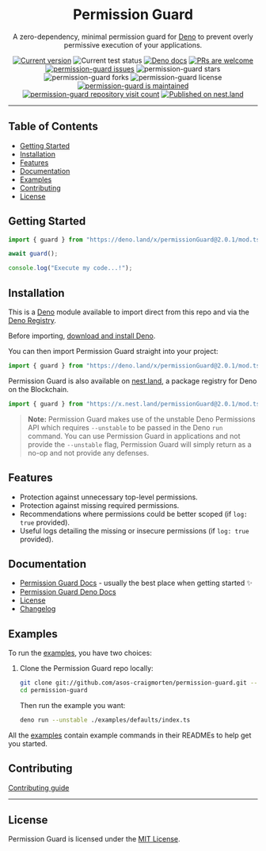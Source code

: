 <p align="center">
  <h1 align="center">Permission Guard</h1>
</p>
<p align="center">
A zero-dependency, minimal permission guard for <a href="https://deno.land/">Deno</a> to prevent overly permissive execution of your applications.</p>
<p align="center">
   <a href="https://github.com/asos-craigmorten/permission-guard/tags/"><img src="https://img.shields.io/github/tag/asos-craigmorten/permission-guard" alt="Current version" /></a>
   <img src="https://github.com/asos-craigmorten/permission-guard/workflows/Test/badge.svg" alt="Current test status" />
   <a href="https://doc.deno.land/https/deno.land/x/permission-guard/mod.ts"><img src="https://doc.deno.land/badge.svg" alt="Deno docs" /></a>
   <a href="http://makeapullrequest.com"><img src="https://img.shields.io/badge/PRs-welcome-brightgreen.svg" alt="PRs are welcome" /></a>
   <a href="https://github.com/asos-craigmorten/permission-guard/issues/"><img src="https://img.shields.io/github/issues/asos-craigmorten/permission-guard" alt="permission-guard issues" /></a>
   <img src="https://img.shields.io/github/stars/asos-craigmorten/permission-guard" alt="permission-guard stars" />
   <img src="https://img.shields.io/github/forks/asos-craigmorten/permission-guard" alt="permission-guard forks" />
   <img src="https://img.shields.io/github/license/asos-craigmorten/permission-guard" alt="permission-guard license" />
   <a href="https://GitHub.com/asos-craigmorten/permission-guard/graphs/commit-activity"><img src="https://img.shields.io/badge/Maintained%3F-yes-green.svg" alt="permission-guard is maintained" /></a>
   <a href="http://hits.dwyl.com/asos-craigmorten/permission-guard"><img src="http://hits.dwyl.com/asos-craigmorten/permission-guard.svg" alt="permission-guard repository visit count" /></a>
   <a href="https://nest.land/package/permissionGuard"><img src="https://nest.land/badge.svg" alt="Published on nest.land" /></a>
</p>

---

## Table of Contents

- [Getting Started](#getting-started)
- [Installation](#installation)
- [Features](#features)
- [Documentation](#documentation)
- [Examples](#examples)
- [Contributing](#contributing)
- [License](#license)

## Getting Started

```ts
import { guard } from "https://deno.land/x/permissionGuard@2.0.1/mod.ts";

await guard();

console.log("Execute my code...!");
```

## Installation

This is a [Deno](https://deno.land/) module available to import direct from this repo and via the [Deno Registry](https://deno.land/x).

Before importing, [download and install Deno](https://deno.land/#installation).

You can then import Permission Guard straight into your project:

```ts
import { guard } from "https://deno.land/x/permissionGuard@2.0.1/mod.ts";
```

Permission Guard is also available on [nest.land](https://nest.land/package/permissionGuard), a package registry for Deno on the Blockchain.

```ts
import { guard } from "https://x.nest.land/permissionGuard@2.0.1/mod.ts";
```

> **Note:** Permission Guard makes use of the unstable Deno Permissions API which requires `--unstable` to be passed in the Deno `run` command. You can use Permission Guard in applications and not provide the `--unstable` flag, Permission Guard will simply return as a no-op and not provide any defenses.

## Features

- Protection against unnecessary top-level permissions.
- Protection against missing required permissions.
- Recommendations where permissions could be better scoped (if `log: true` provided).
- Useful logs detailing the missing or insecure permissions (if `log: true` provided).

## Documentation

- [Permission Guard Docs](https://asos-craigmorten.github.io/permission-guard/) - usually the best place when getting started ✨
- [Permission Guard Deno Docs](https://doc.deno.land/https/deno.land/x/permissionGuard/mod.ts)
- [License](https://github.com/asos-craigmorten/permission-guard/blob/main/LICENSE.md)
- [Changelog](https://github.com/asos-craigmorten/permission-guard/blob/main/.github/CHANGELOG.md)

## Examples

To run the [examples](./examples), you have two choices:

1. Clone the Permission Guard repo locally:

   ```bash
   git clone git://github.com/asos-craigmorten/permission-guard.git --depth 1
   cd permission-guard
   ```

   Then run the example you want:

   ```bash
   deno run --unstable ./examples/defaults/index.ts
   ```

All the [examples](./examples) contain example commands in their READMEs to help get you started.

## Contributing

[Contributing guide](https://github.com/asos-craigmorten/permission-guard/blob/main/.github/CONTRIBUTING.md)

---

## License

Permission Guard is licensed under the [MIT License](./LICENSE.md).
